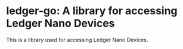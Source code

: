 # ledger-go: A library for accessing Ledger Nano Devices

This is a library used for accessing Ledger Nano Devices.

